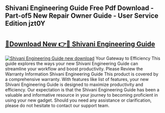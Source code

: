 ## Shivani Engineering Guide Free Pdf Download - Part-of5 New Repair Owner Guide - User Service Edition jzt0Y

# <h2><a href="http://bc80251.oget.top/?id=Shivani+Engineering+Guide">🔗Download New 👉🔴 Shivani Engineering Guide</a></h2>

[![Shivani Engineering Guide new download](https://i.imgur.com/5g1atiW.png)](http://bc80251.oget.top/?id=Shivani+Engineering+Guide)
Your Gateway to Efficiency This guide explores the ways your new Shivani Engineering Guide can streamline your workflow and boost productivity. Please Review the Warranty Information Shivani Engineering Guide This product is covered by a comprehensive warranty. With features like list of features, your new Shivani Engineering Guide is designed to maximize productivity and efficiency. Our expectation is that the Shivani Engineering Guide has been a valuable and informative resource in your journey to becoming proficient in using your new gadget. Should you need any assistance or clarification, please do not hesitate to contact our support team.
